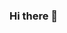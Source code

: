 ### Hi there 👋

<!--
**mbaer24/mbaer24** is a ✨ _special_ ✨ repository because its `README.md` (this file) appears on your GitHub profile.

Here are some ideas to get you started:
Previous Coding Expeirence: Computer science honors class 
Reason(s) this class is like no other in the entire school and I would like to widen my horizons 
Other Interests: I am very involved in tennis and spend a lot of time working to get better out of school. 
Goals I have for this class and/or projects I'd like to complete: I would feel accomplished in this class if I had a better understanding on how to code things on my own.
- 🔭 I’m currently working on thinking of something to code 
- 🌱 I’m currently learning computer science 
- 👯 I’m looking to collaborate on 
- 🤔 I’m looking for help with coding with gravity and motion 
- 💬 Ask me about 
- 📫 How to reach me: email
- 😄 Pronouns: he/him/his
- ⚡ Fun fact: my birthday is in january 
-->
